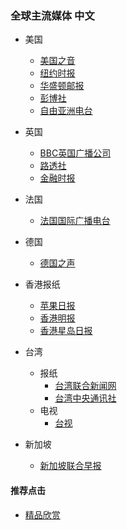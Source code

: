 ### 全球主流媒体 中文


- 美国
  - [美国之音](https://www.voachinese.com/)
  - [纽约时报](https://m.cn.nytimes.com/)
  - [华盛顿邮报](https://www.washingtonpost.com/)
  - [彭博社]()
  - [自由亚洲电台](https://www.rfa.org/mandarin/)

- 英国
  - [BBC英国广播公司](http://www.bbc.co.uk/zhongwen/simp/mobile/)
  - [路透社](https://cn.reuters.com/)
  - [金融时报](https://www.ftchinese.com/)

- 法国
  - [法国国际广播电台](http://www.rfi.fr/cn/)
- 德国
  - [德国之声](http://m.dw.de/chinese)

- 香港报纸
  - [苹果日报](https://hk.appledaily.com/hit)
  - [香港明报](https://m.mingpao.com/)
  - [香港星岛日报](http://std.stheadline.com/instant/)
- 台湾
  - 报纸
    - [台湾联合新闻网](https://udn.com/mobile/index)
    - [台湾中央通讯社](https://www.cna.com.tw/)
  - 电视
    - [台视](https://www.ttv.com.tw/)

- 新加坡
  - [新加坡联合早报](https://www.zaobao.com.sg/)


#### 推荐点击
- [精品欣赏](https://summer200.github.io/content/main)
